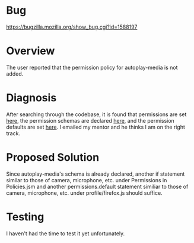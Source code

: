 # Bug

https://bugzilla.mozilla.org/show_bug.cgi?id=1588197

# Overview

The user reported that the permission policy for autoplay-media is not added.

# Diagnosis

After searching through the codebase, it is found that permissions are set [here](https://searchfox.org/mozilla-central/source/browser/components/enterprisepolicies/Policies.jsm#1090), the permission schemas are declared [here](https://searchfox.org/mozilla-central/source/browser/components/preferences/sitePermissions.js#15), and the permission defaults are set [here](https://searchfox.org/mozilla-central/source/browser/app/profile/firefox.js#401). I emailed my mentor and he thinks I am on the right track.

# Proposed Solution

Since autoplay-media's schema is already declared, another if statement similar to those of camera, microphone, etc. under Permissions in Policies.jsm and another permissions.default statement similiar to those of camera, microphone, etc. under profile/firefox.js should suffice.

# Testing

I haven't had the time to test it yet unfortunately.
